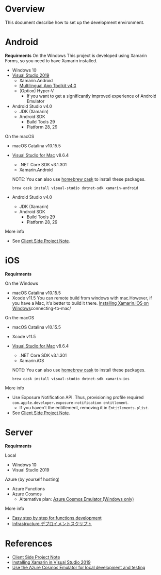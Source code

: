 # Overview

This document describe how to set up the development environment.

# Android

**Requirments**
On the Windows
This project is developed using Xamarin Forms, so you need to have Xamarin installed.

- Windows 10
- [Visual Studio 2019](https://visualstudio.microsoft.com/en/vs/community/)
  - Xamarin.Android
  - [Multilingual App Toolkit v4.0](https://marketplace.visualstudio.com/items?itemName=MultilingualAppToolkit.MultilingualAppToolkit-18308)
  - (Option) Hyper-V
	- If you want to get a significantly improved experience of Android Emulator
- Android Studio v4.0
  - JDK (Xamarin)
  - Android SDK
	- Build Tools 29
	- Platform 28, 29

On the macOS

- macOS Catalina v10.15.5
- [Visual Studio for Mac](https://visualstudio.microsoft.com/ja/vs/mac/xamarin/) v8.6.4
  - .NET Core SDK v3.1.301
  - Xamarin.Android

  NOTE: You can also use [homebrew cask](https://github.com/Homebrew/homebrew-cask) to install these packages.

  ```
  brew cask install visual-studio dotnet-sdk xamarin-android
  ```

- Android Studio v4.0
  - JDK (Xamarin)
  - Android SDK
	- Build Tools 29
	- Platform 28, 29

More info

- See [Client Side Project Note](Developer-Node.md).

# iOS

**Requirments**

On the Windows

- macOS Catalina v10.15.5
- Xcode v11.5
You can remote build from windows with mac.However, if you have a Mac, it's better to build it there.
[Installing Xamarin.iOS on Windows](https://docs.microsoft.com/en-us/xamarin/ios/get-started/installation/windows/)connecting-to-mac/

On the macOS

- macOS Catalina v10.15.5
- Xcode v11.5
- [Visual Studio for Mac](https://visualstudio.microsoft.com/ja/vs/mac/xamarin/) v8.6.4
  - .NET Core SDK v3.1.301
  - Xamarin.iOS

  NOTE: You can also use [homebrew cask](https://github.com/Homebrew/homebrew-cask) to install these packages.

  ```
  brew cask install visual-studio dotnet-sdk xamarin-ios
  ```

More info

- Use Exposure Notification API. Thus, provisioning profile required `com.apple.developer.exposure-notification entitlement`.
  - If you haven't the entitlement, removing it in `Entitlements.plist`.
- See [Client Side Project Note](Developer-Node.md).

# Server

**Requirments**

Local

- Windows 10
- Visual Studio 2019

Azure (by yourself hosting)

- Azure Functions
- Azure Cosmos
  - Alternative plan: [Azure Cosmos Emulator (Windows only)](https://docs.microsoft.com/en-us/azure/cosmos-db/local-emulator-release-notes)

More info

- [Easy step by step for functions development](./step-by-step-for-functions-development.md)
- [Infrastructure デプロイメントスクリプト](../infrastructure/Readme.md)

# References

- [Client Side Project Note](Developer-Node.md)
- [Installing Xamarin in Visual Studio 2019](https://docs.microsoft.com/en-us/xamarin/get-started/installation/windows)
- [Use the Azure Cosmos Emulator for local development and testing](https://docs.microsoft.com/en-us/azure/cosmos-db/local-emulator)

